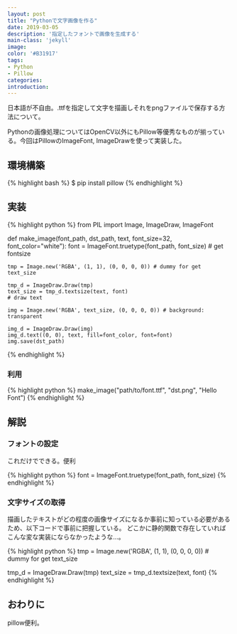 ```yaml
---
layout: post
title: "Pythonで文字画像を作る"
date: 2019-03-05
description: '指定したフォントで画像を生成する'
main-class: 'jekyll'
image: 
color: '#B31917'
tags:
- Python
- Pillow
categories:
introduction: 
---
```


日本語が不自由。.ttfを指定して文字を描画しそれをpngファイルで保存する方法について。

Pythonの画像処理についてはOpenCV以外にもPillow等優秀なものが揃っている。今回はPillowのImageFont, ImageDrawを使って実装した。

## 環境構築

{% highlight bash %}
$ pip install pillow
{% endhighlight %}

## 実装

{% highlight python %}
from PIL import Image, ImageDraw, ImageFont

def make_image(font_path, dst_path, text, font_size=32, font_color="white"):
    font = ImageFont.truetype(font_path, font_size)
    # get fontsize

    tmp = Image.new('RGBA', (1, 1), (0, 0, 0, 0)) # dummy for get text_size

    tmp_d = ImageDraw.Draw(tmp)
    text_size = tmp_d.textsize(text, font)
    # draw text
    
    img = Image.new('RGBA', text_size, (0, 0, 0, 0)) # background: transparent

    img_d = ImageDraw.Draw(img)
    img_d.text((0, 0), text, fill=font_color, font=font)
    img.save(dst_path)
{% endhighlight %}

### 利用


{% highlight python %}
make_image("path/to/font.ttf", "dst.png", "Hello Font")
{% endhighlight %}


## 解説

### フォントの設定

これだけでできる。便利

{% highlight python %}
font = ImageFont.truetype(font_path, font_size)
{% endhighlight %}

### 文字サイズの取得

描画したテキストがどの程度の画像サイズになるか事前に知っている必要があるため、以下コードで事前に把握している。
どこかに静的関数で存在していればこんな変な実装にならなかったような...。

{% highlight python %}
tmp = Image.new('RGBA', (1, 1), (0, 0, 0, 0)) # dummy for get text_size

tmp_d = ImageDraw.Draw(tmp)
text_size = tmp_d.textsize(text, font)
{% endhighlight %}

## おわりに

pillow便利。